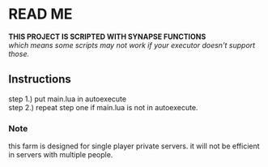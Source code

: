 # READ ME

**THIS PROJECT IS SCRIPTED WITH SYNAPSE FUNCTIONS**  
*which means some scripts may not work if your executor doesn't support those.*

## Instructions

step 1.) put main.lua in autoexecute  
step 2.) repeat step one if main.lua is not in autoexecute.

### Note

this farm is designed for single player private servers. it will not be efficient in servers with multiple people.
